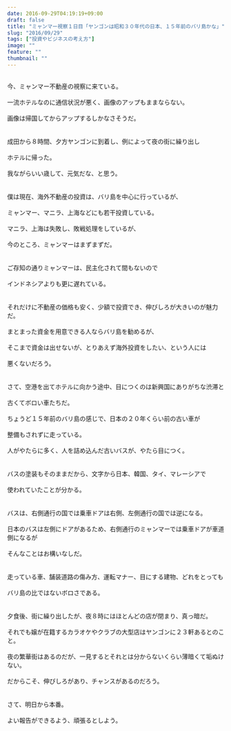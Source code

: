 ```yaml
---
date: 2016-09-29T04:19:19+09:00
draft: false
title: "ミャンマー視察１日目「ヤンゴンは昭和３０年代の日本、１５年前のバリ島かな」"
slug: "2016/09/29"
tags: ["投資やビジネスの考え方"]
image: ""
feature: ""
thumbnail: ""
---
```

<br/>今、ミャンマー不動産の視察に来ている。<br/><br/>一流ホテルなのに通信状況が悪く、画像のアップもままならない。<br/><br/>画像は帰国してからアップするしかなさそうだ。<br/><br/><br/>成田から８時間、夕方ヤンゴンに到着し、例によって夜の街に繰り出し<br/><br/>ホテルに帰った。<br/><br/>我ながらいい歳して、元気だな、と思う。<br/><br/><br/>僕は現在、海外不動産の投資は、バリ島を中心に行っているが、<br/><br/>ミャンマー、マニラ、上海などにも若干投資している。<br/><br/>マニラ、上海は失敗し、敗戦処理をしているが、<br/><br/>今のところ、ミャンマーはまずまずだ。<br/><br/><br/>ご存知の通りミャンマーは、民主化されて間もないので<br/><br/>インドネシアよりも更に遅れている。<br/><br/><br/>それだけに不動産の価格も安く、少額で投資でき、伸びしろが大きいのが魅力だ。<br/><br/>まとまった資金を用意できる人ならバリ島を勧めるが、<br/><br/>そこまで資金は出せないが、とりあえず海外投資をしたい、という人には<br/><br/>悪くないだろう。<br/><br/><br/>さて、空港を出てホテルに向かう途中、目につくのは新興国にありがちな渋滞と<br/><br/>古くてボロい車たちだ。<br/><br/>ちょうど１５年前のバリ島の感じで、日本の２０年くらい前の古い車が<br/><br/>整備もされずに走っている。<br/><br/>人がやたらに多く、人を詰め込んだ古いバスが、やたら目につく。<br/><br/><br/>バスの塗装もそのままだから、文字から日本、韓国、タイ、マレーシアで<br/><br/>使われていたことが分かる。<br/><br/><br/>バスは、右側通行の国では乗車ドアは右側、左側通行の国では逆になる。<br/><br/>日本のバスは左側にドアがあるため、右側通行のミャンマーでは乗車ドアが車道側になるが<br/><br/>そんなことはお構いなしだ。<br/><br/><br/>走っている車、舗装道路の傷み方、運転マナー、目にする建物、どれをとっても<br/><br/>バリ島の比ではないボロさである。<br/><br/><br/>夕食後、街に繰り出したが、夜８時にはほとんどの店が閉まり、真っ暗だ。<br/><br/>それでも嬢が在籍するカラオケやクラブの大型店はヤンゴンに２３軒あるとのこと。<br/><br/>夜の繁華街はあるのだが、一見するとそれとは分からないくらい薄暗くて垢ぬけない。<br/><br/>だからこそ、伸びしろがあり、チャンスがあるのだろう。<br/><br/><br/>さて、明日から本番。<br/><br/>よい報告ができるよう、頑張るとしよう。<br/><br/><br/><br/><br/><br/><br/><br/><br/><br/><br/><br/><br/><br/><br/><br/><br/><br/><br/>

